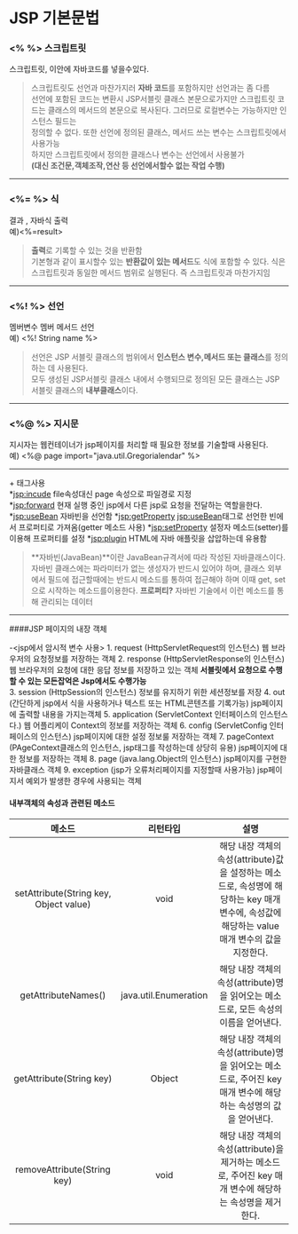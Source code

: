 # JSP 기본문법  
  
  
### **<% %>  스크립트릿**  
스크립트릿, 이안에 자바코드를 넣을수있다.  
  
>스크립트릿도 선언과 마찬가지러 **자바 코드**를 포함하지만 선언과는 좀 다름  
선언에 포함된 코드는 변환시 JSP서블릿 클래스 본문으로가지만 스크립트릿 코드는 클래스의 메서드의 본문으로 복사된다. 그러므로 로컬변수는 가능하지만 인스턴스 필드는  
정의할 수 없다. 또한 선언에 정의된 클래스, 메서드 쓰는 변수는 스크립트릿에서 사용가능  
하지만 스크립트릿에서 정의한 클래스나 변수는 선언에서 사용불가  
**(대신 조건문,객체조작,연산 등 선언에서할수 없는 작업 수행)**

----  

### **<%= %> 식**  
결과 , 자바식 출력  
예)<%=result>

>**출력**로 기록할 수 있는 것을 반환함  
기본형과 같이 표시할수 있는 **반환값이 있는 메서드**도 식에 포함할 수 있다.
식은 스크립트릿과 동일한 메서드 범위로 실행된다. 즉 스크립트릿과 마찬가지임  

---- 

### **<%! %> 선언**    
멤버변수 멤버 메서드 선언  
예) <%! String name %>  

>선언은 JSP 서블릿 클래스의 범위에서 **인스턴스 변수,메서드 또는 클래스**를 정의하는 데 사용된다.  
모두 생성된 JSP서블릿 클래스 내에서 수행되므로 정의된 모든 클래스는 JSP 서블릿 클래스의 **내부클래스**이다.

-----

### **<%@ %> 지시문**
지시자는 웹컨테이너가 jsp페이지를 처리할 때 필요한 정보를 기술할때 사용된다.  
예) <%@ page import="java.util.Gregorialendar" %> 

-----  

+<JSP> 태그사용  
    *<jsp:incude> file속성대신 page 속성으로 파일경로 지정  
    *<jsp:forward> 현재 실행 중인 jsp에서 다른 jsp로 요청을 전달하는 역할을한다.  
    *<jsp:useBean> 자바빈을 선언함
    *<jsp:getProperty> <jsp:useBean>태그로 선언한 빈에서 프로퍼티로 가져옴(getter 메소드 사용)
    *<jsp:setProperty> 설정자 메소드(setter)를 이용해 프로퍼티를 설정
    *<jsp:plugin> HTML에 자바 애플릿을 삽압하는데 유용함  

>**자바빈(JavaBean)**이란 JavaBean규격서에 따라 작성된 자바클래스이다. 자바빈 클래스에는 파라미터가 없는 생성자가 반드시 있어야 하며, 클래스 외부에서 필드에 접근할때에는 반드시 메소드를 통하여 접근해야 하며 이때 get, set 으로 시작하는 메소드를이용한다.
>**프로퍼티?** 자바빈 기술에서 이런 메소드를 통해 관리되는 데이터

-----  
  
####JSP 페이지의 내장 객체  
 
-<jsp에서 암시적 변수 사용> 
    1. request (HttpServletRequest의 인스턴스) 웹 브라우저의 요청정보를 저장하는 객체
    2. response (HttpServletResponse의 인스턴스)  웹 브라우저의 요청에 대한 응답 정보를 저장하고 있는 객체
    **서블릿에서 요청으로 수행할 수 있는 모든잡억은 Jsp에서도 수행가능**  
    3. session (HttpSession의 인스턴스)   정보를 유지하기 위한 세션정보를 저장
    4. out (간단하게 jsp에서 식을 사용하거나 텍스트 또는 HTML콘텐츠를 기록가능) jsp페이지에 출력할 내용을 가지는객체
    5. application (ServletContext 인터페이스의 인스턴스다.) 웹 어플리케이 Context의 정보를 저장하는 객체
    6. config (ServletConfig 인터페이스의 인스턴스) jsp페이지에 대한 설정 정보룰 저장하는 객체
    7. pageContext (PAgeContext클래스의 인스턴스, jsp태그를 작성하는데 상당히 유용) jsp페이지에 대한 정보를 저장하는 객체
    8. page (java.lang.Object의 인스턴스) jsp페이지를 구현한 자바클래스 객체
    9. exception (jsp가 오류처리페이지를 지정할때 사용가능) jsp페이지서 예외가 발생한 경우에 사용되는 객체

#### 내부객체의 속성과 관련된 메소드

| 메소드   | 리턴타입  | 설명 |
| :------------------------------------: | :----------------------: | :-----------------------------------------------------------------------------------------------------------------------------------: | 
| setAttribute(String key, Object value) | void                     | 해당 내장 객체의 속성(attribute)값을 설정하는 메소드로, 속성명에 해당하는 key 매개 변수에, 속성값에 해당하는 value 매개 변수의 값을 지정한다.  |
| getAttributeNames()                    | java.util.Enumeration    | 해당 내장 객체의 속성(attribute)명을 읽어오는 메소드로, 모든 속성의 이름을 얻어낸다. |
| getAttribute(String key)               | Object                   | 해당 내장 객체의 속성(attribute)명을 읽어오는 메소드로, 주어진 key 매개 변수에 해당하는 속성명의 값을 얻어낸다. |
| removeAttribute(String key)            | void                     | 해당 내장 객체의 속성(attribute)을 제거하는 메소드로, 주어진 key 매개 변수에 해당하는 속성명을 제거한다. |




    



